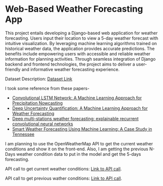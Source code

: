 # Web-Based Weather Forecasting App

This project entails developing a Django-based web application for weather forecasting. Users input their location to view a 5-day weather forecast with intuitive visualization. By leveraging machine learning algorithms trained on historical weather data, the application provides accurate predictions. The benefits include empowering users with accessible and reliable weather information for planning activities. Through seamless integration of Django backend and frontend technologies, the project aims to deliver a user-friendly and informative weather forecasting experience.

Dataset Description: [Dataset Link](https://corgis-edu.github.io/corgis/csv/weather/)

I took some reference from these papers-
- [Convolutional LSTM Network: A Machine Learning Approach for Precipitation Nowcasting](https://arxiv.org/pdf/1506.04214v2.pdf)
- [Deep Uncertainty Quantification: A Machine Learning Approach for Weather Forecasting](https://arxiv.org/pdf/1812.09467v3.pdf)
- [Deep multi-stations weather forecasting: explainable recurrent convolutional neural networks](https://arxiv.org/pdf/2009.11239v6.pdf)
- [Smart Weather Forecasting Using Machine Learning: A Case Study in Tennessee](https://arxiv.org/pdf/2008.10789.pdf)

I am planning to use the OpenWeatherMap API to get the current weather conditions and show it on the front-end. Also, I am getting the previous N-Days weather condition data to put in the model and get the 5-days forecasting.

API call to get current weather conditions: [Link to API call](https://openweathermap.org/api/one-call-3#current).

API call to get previous wather conditions: [Link to API call](https://openweathermap.org/api/one-call-3#history).
